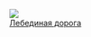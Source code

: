 ![](/books/adv_history/Мария%20Семенова/Лебединая%20дорога.jpg)  
[Лебединая дорога](/books/adv_history/Мария%20Семенова/Лебединая%20дорога)
